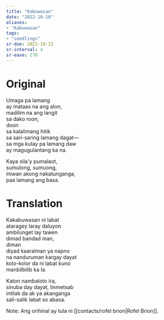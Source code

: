 ```yaml
---
title: "Kabuwasan"
date: "2022-10-18"
aliases:
- "Kabuwasan"
tags:
- "seedlings"
sr-due: 2022-10-22
sr-interval: 4
sr-ease: 270
---
```


# Original

Umaga pa lamang  
ay mataas na ang alon,  
madilim na ang langit  
sa dako roon,  
 doon  
sa kalalimang hitik  
sa sari-saring lamang dagat—  
sa mga kulay pa lamang daw  
ay magugulantang ka na.

Kaya sila'y pumalaot,  
sumulong, sumuong,  
iniwan akong nakatunganga,  
paa lamang ang basa.  

# Translation

Kakabuwasan ni labat  
ataragey laray daluyon  
ambilunget lay tawen  
dimad bandad man,  
 diman  
diyad kaaralman ya napno  
na nanduruman kargay dayat  
kolo-kolor da ni labat kuno  
manbilbilib ka la.

Katon nambaloto ira,  
sinuba day dayat, linmetsab  
intilak da ak ya akanganga  
sali-salik labat so abasa.

Note: Ang orihinal ay tula ni [[contacts/rofel brion|Rofel Brion]].